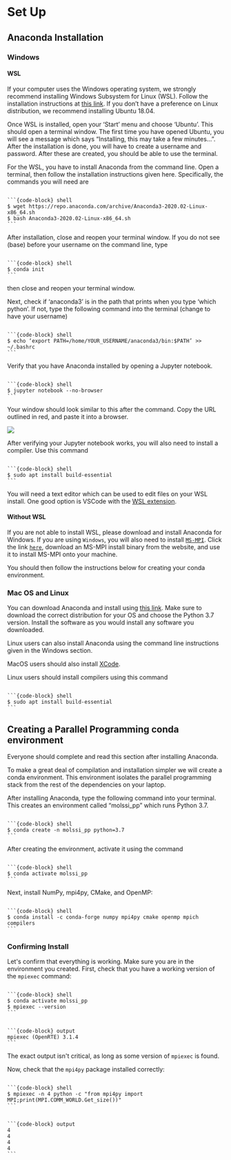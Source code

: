 # Set Up

## Anaconda Installation

### Windows

#### WSL

If your computer uses the Windows operating system, we strongly recommend installing Windows Subsystem for Linux (WSL). Follow the installation instructions at [this link](https://docs.microsoft.com/en-us/windows/wsl/install-win10). If you don’t have a preference on Linux distribution, we recommend installing Ubuntu 18.04.

Once WSL is installed, open your ‘Start’ menu and choose ‘Ubuntu’. This should open a terminal window. The first time you have opened Ubuntu, you will see a message which says “Installing, this may take a few minutes…”. After the installation is done, you will have to create a username and password. After these are created, you should be able to use the terminal.

For the WSL, you have to install Anaconda from the command line. Open a terminal, then follow the installation instructions given here. Specifically, the commands you will need are

````{tab-set-code}

```{code-block} shell
$ wget https://repo.anaconda.com/archive/Anaconda3-2020.02-Linux-x86_64.sh  
$ bash Anaconda3-2020.02-Linux-x86_64.sh
```
````

After installation, close and reopen your terminal window. If you do not see (base) before your username on the command line, type

````{tab-set-code}

```{code-block} shell
$ conda init
```
````

then close and reopen your terminal window.

Next, check if ‘anaconda3’ is in the path that prints when you type ‘which python’. If not, type the following command into the terminal (change to have your username)

````{tab-set-code}

```{code-block} shell
$ echo ‘export PATH=/home/YOUR_USERNAME/anaconda3/bin:$PATH’ >> ~/.bashrc
```
````

Verify that you have Anaconda installed by opening a Jupyter notebook.

````{tab-set-code}

```{code-block} shell
$ jupyter notebook --no-browser
```
````

Your window should look similar to this after the command. Copy the URL outlined in red, and paste it into a browser.

<img src = '_static./fig/jupyter.png'>

After verifying your Jupyter notebook works, you will also need to install a compiler. Use this command

````{tab-set-code}

```{code-block} shell
$ sudo apt install build-essential
```
````

You will need a text editor which can be used to edit files on your WSL install. One good option is VSCode with the [WSL extension](https://code.visualstudio.com/docs/remote/wsl).

#### Without WSL

If you are not able to install WSL, please download and install Anaconda for Windows. If you are using `Windows`, you will also need to install [`MS-MPI`](https://docs.microsoft.com/en-us/message-passing-interface/microsoft-mpi).
Click the link [`here`](https://docs.microsoft.com/en-us/message-passing-interface/microsoft-mpi), download an MS-MPI install binary from the website, and use it to install MS-MPI onto your machine.

You should then follow the instructions below for creating your conda environment.

### Mac OS and Linux

You can download Anaconda and install using [this link](https://www.anaconda.com/products/individual). Make sure to download the correct distribution for your OS and choose the Python 3.7 version. Install the software as you would install any software you downloaded.

Linux users can also install Anaconda using the command line instructions given in the Windows section.

MacOS users should also install [XCode](https://developer.apple.com/xcode/).

Linux users should install compilers using this command

````{tab-set-code}

```{code-block} shell
$ sudo apt install build-essential
```
````

## Creating a Parallel Programming conda environment

Everyone should complete and read this section after installing Anaconda.

To make a great deal of compilation and installation simpler we will create a conda environment. This environment isolates the parallel programming stack from the rest of the dependencies on your laptop.

After installing Anaconda, type the following command into your terminal. This creates an environment called “molssi_pp” which runs Python 3.7.

````{tab-set-code}

```{code-block} shell
$ conda create -n molssi_pp python=3.7
```
````

After creating the environment, activate it using the command

````{tab-set-code}

```{code-block} shell
$ conda activate molssi_pp
```
````

Next, install NumPy, mpi4py, CMake, and OpenMP:

````{tab-set-code}

```{code-block} shell
$ conda install -c conda-forge numpy mpi4py cmake openmp mpich compilers
```
````

### Confirming Install

Let's confirm that everything is working. Make sure you are in the environment you created.
First, check that you have a working version of the `mpiexec` command:

````{tab-set-code}

```{code-block} shell
$ conda activate molssi_pp
$ mpiexec --version
```
````

````{tab-set-code}

```{code-block} output
mpiexec (OpenRTE) 3.1.4
```
````

The exact output isn't critical, as long as some version of `mpiexec` is found.

Now, check that the `mpi4py` package installed correctly:

````{tab-set-code}

```{code-block} shell
$ mpiexec -n 4 python -c "from mpi4py import MPI;print(MPI.COMM_WORLD.Get_size())"
```
````

````{tab-set-code}

```{code-block} output
4
4
4
4
```
````